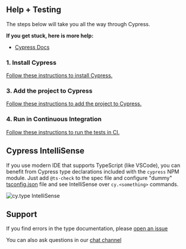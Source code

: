 ## Help + Testing

The steps below will take you all the way through Cypress.

**If you get stuck, here is more help:**

* [Cypress Docs](https://on.cypress.io)

### 1. Install Cypress

[Follow these instructions to install Cypress.](https://docs.cypress.io/guides/getting-started/installing-cypress)



### 3. Add the project to Cypress

[Follow these instructions to add the project to Cypress.](https://docs.cypress.io/guides/getting-started/writing-your-first-test)

### 4. Run in Continuous Integration

[Follow these instructions to run the tests in CI.](https://on.cypress.io/guides/continuous-integration#section-running-in-ci)

## Cypress IntelliSense

If you use modern IDE that supports TypeScript (like VSCode), you can benefit
from Cypress type declarations included with the `cypress` NPM module. Just
add `@ts-check` to the spec file and configure "dummy"
[tsconfig.json](tsconfig.json) file and see IntelliSense over `cy.<something>`
commands.

![cy.type IntelliSense](img/cytype.png)


## Support

If you find errors in the type documentation, please
[open an issue](https://github.com/cypress-io/cypress/issues)

You can also ask questions in our [chat channel](https://on.cypress.io/chat)

[renovate-badge]: https://img.shields.io/badge/renovate-app-blue.svg
[renovate-app]: https://renovateapp.com/

